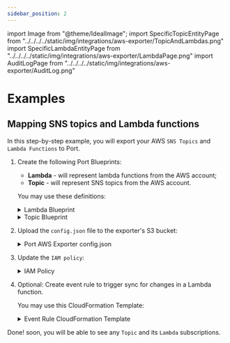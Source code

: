 ```yaml
---
sidebar_position: 2
---
```


import Image from "@theme/IdealImage";
import SpecificTopicEntityPage from "../../../../static/img/integrations/aws-exporter/TopicAndLambdas.png"
import SpecificLambdaEntityPage from "../../../../static/img/integrations/aws-exporter/LambdaPage.png"
import AuditLogPage from "../../../../static/img/integrations/aws-exporter/AuditLog.png"

# Examples

## Mapping SNS topics and Lambda functions

In this step-by-step example, you will export your AWS `SNS Topics` and `Lambda Functions` to Port.

1. Create the following Port Blueprints:

   - **Lambda** - will represent lambda functions from the AWS account;
   - **Topic** - will represent SNS topics from the AWS account.

   You may use these definitions:

   <details>
   <summary> Lambda Blueprint </summary>

   ```json showLineNumbers
   {
     "identifier": "lambda",
     "description": "This blueprint represents a Lambda in our software catalog",
     "title": "Lambda",
     "icon": "Lambda",
     "schema": {
       "properties": {
         "arn": {
           "type": "string"
         },
         "description": {
           "type": "string"
         },
         "memorySize": {
           "type": "number"
         },
         "packageType": {
           "type": "string",
           "enum": ["Image", "Zip"]
         },
         "timeout": {
           "type": "number"
         },
         "runtime": {
           "type": "string"
         },
         "environment": {
           "type": "object"
         },
         "architectures": {
           "type": "array"
         },
         "tags": {
           "type": "array"
         },
         "link": {
           "type": "string",
           "format": "url"
         }
       },
       "required": []
     },
     "mirrorProperties": {},
     "calculationProperties": {},
     "relations": {}
   }
   ```

   </details>

   <details>
   <summary> Topic Blueprint </summary>

   ```json showLineNumbers
   {
     "identifier": "topic",
     "description": "This blueprint represents a topic in our software catalog",
     "title": "Topic",
     "icon": "Aws",
     "schema": {
       "properties": {
         "arn": {
           "type": "string"
         },
         "link": {
           "type": "string",
           "format": "url"
         }
       },
       "required": []
     },
     "mirrorProperties": {},
     "calculationProperties": {},
     "relations": {
       "lambda": {
         "target": "lambda",
         "required": false,
         "many": true
       }
     }
   }
   ```

   </details>

2. Upload the `config.json` file to the exporter's S3 bucket:

   <details>
   <summary> Port AWS Exporter config.json </summary>

   ```json showLineNumbers
   {
     "resources": [
       {
         "kind": "AWS::Lambda::Function",
         "port": {
           "entity": {
             "mappings": [
               {
                 "identifier": ".FunctionName",
                 "title": ".FunctionName",
                 "blueprint": "lambda",
                 "properties": {
                   "link": "\"https://console.aws.amazon.com/go/view?arn=\" + .Arn",
                   "arn": ".Arn",
                   "description": ".Description",
                   "memorySize": ".MemorySize",
                   "packageType": ".PackageType",
                   "timeout": ".Timeout",
                   "runtime": ".Runtime",
                   "environment": ".Environment",
                   "architectures": ".Architectures",
                   "tags": ".Tags"
                 }
               }
             ]
           }
         }
       },
       {
         "kind": "AWS::SNS::Topic",
         "port": {
           "entity": {
             "mappings": [
               {
                 "identifier": ".TopicName",
                 "title": ".TopicName",
                 "blueprint": "topic",
                 "properties": {
                   "link": "\"https://console.aws.amazon.com/go/view?arn=\" + .TopicArn",
                   "arn": ".TopicArn"
                 },
                 "relations": {
                   "lambda": ".Subscription | map(select(.Protocol == \"lambda\") | .Endpoint[(.Endpoint | rindex(\":\"))+1:])"
                 }
               }
             ]
           }
         }
       }
     ]
   }
   ```

   </details>

3. Update the `IAM policy`:

   <details>
   <summary> IAM Policy </summary>

   ```json showLineNumbers
   {
     "Version": "2012-10-17",
     "Statement": [
       {
         "Sid": "VisualEditor0",
         "Effect": "Allow",
         "Action": [
           "lambda:GetFunction",
           "lambda:GetFunctionCodeSigningConfig",
           "lambda:ListFunctions",
           "sns:GetTopicAttributes",
           "sns:ListTagsForResource",
           "sns:ListSubscriptionsByTopic",
           "sns:GetDataProtectionPolicy",
           "sns:ListTopics"
         ],
         "Resource": "*"
       }
     ]
   }
   ```

   </details>

4. Optional: Create event rule to trigger sync for changes in a Lambda function.

   You may use this CloudFormation Template:

   <details>
   <summary> Event Rule CloudFormation Template </summary>

   ```yaml showLineNumbers
   AWSTemplateFormatVersion: "2010-09-09"
   Description: The template used to create event rules for the Port AWS Exporter.

   Parameters:
     PortAWSExporterStackName:
       Description: Name of the Port AWS Exporter stack name
       Type: String
       MinLength: 1
       MaxLength: 255
       AllowedPattern: "^[a-zA-Z][-a-zA-Z0-9]*$"
       Default: serverlessrepo-port-aws-exporter

   Resources:
     EventRule0:
       Type: AWS::Events::Rule
       Properties:
         EventBusName: default
         EventPattern:
           source:
             - aws.lambda
           detail-type:
             - AWS API Call via CloudTrail
           detail:
             eventSource:
               - lambda.amazonaws.com
             eventName:
               - prefix: UpdateFunctionConfiguration
               - prefix: CreateFunction
               - prefix: DeleteFunction
         Name: port-aws-exporter-sync-lambda-trails
         State: ENABLED
         Targets:
           - Id: "PortAWSExporterEventsQueue"
             Arn:
               {
                 "Fn::ImportValue":
                   { "Fn::Sub": "${PortAWSExporterStackName}-EventsQueueARN" },
               }
             InputTransformer:
               InputPathsMap:
                 awsRegion: $.detail.awsRegion
                 eventName: $.detail.eventName
                 requestFunctionName: $.detail.requestParameters.functionName
                 responseFunctionName: $.detail.responseElements.functionName
               InputTemplate: |-
                 {
                   "resource_type": "AWS::Lambda::Function",
                   "requestFunctionName": "<requestFunctionName>",
                   "responseFunctionName": "<responseFunctionName>",
                   "eventName": "<eventName>",
                   "region": "\"<awsRegion>\"",
                   "identifier": "if .responseFunctionName != \"\" then .responseFunctionName else .requestFunctionName end",
                   "action": "if .eventName | startswith(\"Delete\") then \"delete\" else \"upsert\" end"
                 }
   ```

   </details>

Done! soon, you will be able to see any `Topic` and its `Lambda` subscriptions.
